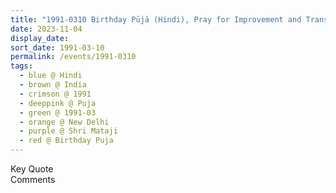 ```yaml
---
title: "1991-0310 Birthday Pūjā (Hindi), Pray for Improvement and Transformation of the Conditions in Our Country and We Have to Improve the Condition and Situation in the Country, New Delhi, India"
date: 2023-11-04
display_date: 
sort_date: 1991-03-10
permalink: /events/1991-0310
tags:
  - blue @ Hindi
  - brown @ India
  - crimson @ 1991
  - deeppink @ Puja
  - green @ 1991-03
  - orange @ New Delhi
  - purple @ Shri Mataji
  - red @ Birthday Puja
---
```


<wave-list>
  <list-title color="green" width="75">Key Quote</list-title>
  <list-item color="BlanchedAlmond"  width="200"></list-item>
  <list-item color="Lavender"></list-item>
  <list-item color="BlanchedAlmond"></list-item>
</wave-list>

<br>

<wave-list>
  <list-title color="green" width="75">Comments</list-title>
  <list-item color="BlanchedAlmond"  width="200"></list-item>
  <list-item color="Lavender"></list-item>
  <list-item color="BlanchedAlmond"></list-item>
</wave-list>